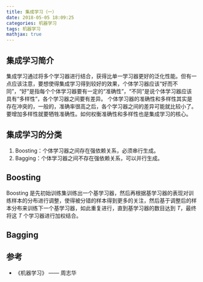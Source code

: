 ```yaml
---
title: 集成学习（一）
date: 2018-05-05 18:09:25
categories: 机器学习
tags: 机器学习
mathjax: true
---
```


## 集成学习简介
集成学习通过将多个学习器进行结合，获得比单一学习器更好的泛化性能。但有一点应该注意，要想使得集成学习得到较好的效果，个体学习器应该“好而不同”，“好”是指每个个体学习器要有一定的“准确性”，“不同”是说个体学习器应该具有“多样性”，各个学习器之间要有差异。
个体学习器的准确性和多样性其实是存在冲突的，一般的，准确率很高之后，各个学习器之间的差异可能就比较小了。要增加多样性就要牺牲准确性。如何权衡准确性和多样性也是集成学习的核心。

## 集成学习的分类
1. Boosting：个体学习器之间存在强依赖关系，必须串行生成。
2. Bagging：个体学习器之间不存在强依赖关系，可以并行生成。

## Boosting
Boosting 是先初始训练集训练出一个基学习器，然后再根据基学习器的表现对训练样本的分布进行调整，使得被分错的样本得到更多的关注，然后基于调整后的样本分布来训练下一个基学习器，如此重复进行，直到基学习器的数目达到 $T$，最终将这 $T$ 个学习器进行加权结合。

## Bagging


## 参考
- 《机器学习》 —— 周志华

